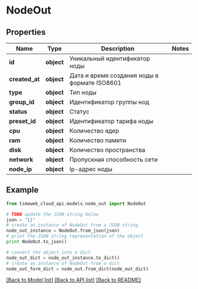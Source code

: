 # NodeOut


## Properties
Name | Type | Description | Notes
------------ | ------------- | ------------- | -------------
**id** | **object** | Уникальный идентификатор ноды | 
**created_at** | **object** | Дата и время создания ноды в формате ISO8601 | 
**type** | **object** | Тип ноды | 
**group_id** | **object** | Идентификатор группы нод | 
**status** | **object** | Статус | 
**preset_id** | **object** | Идентификатор тарифа ноды | 
**cpu** | **object** | Количество ядер | 
**ram** | **object** | Количество памяти | 
**disk** | **object** | Количество пространства | 
**network** | **object** | Пропускная способность сети | 
**node_ip** | **object** | Ip-адрес ноды | 

## Example

```python
from timeweb_cloud_api.models.node_out import NodeOut

# TODO update the JSON string below
json = "{}"
# create an instance of NodeOut from a JSON string
node_out_instance = NodeOut.from_json(json)
# print the JSON string representation of the object
print NodeOut.to_json()

# convert the object into a dict
node_out_dict = node_out_instance.to_dict()
# create an instance of NodeOut from a dict
node_out_form_dict = node_out.from_dict(node_out_dict)
```
[[Back to Model list]](../README.md#documentation-for-models) [[Back to API list]](../README.md#documentation-for-api-endpoints) [[Back to README]](../README.md)


